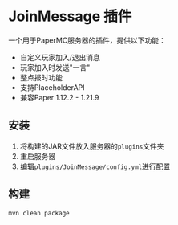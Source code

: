 # JoinMessage 插件

一个用于PaperMC服务器的插件，提供以下功能：
- 自定义玩家加入/退出消息
- 玩家加入时发送"一言"
- 整点报时功能
- 支持PlaceholderAPI
- 兼容Paper 1.12.2 - 1.21.9

## 安装
1. 将构建的JAR文件放入服务器的`plugins`文件夹
2. 重启服务器
3. 编辑`plugins/JoinMessage/config.yml`进行配置

## 构建
```bash
mvn clean package
